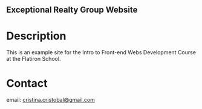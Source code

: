 Exceptional Realty Group Website
---

# Description

This is an example site for the Intro to Front-end Webs Development Course at the Flatiron School.

# Contact

email: cristina.cristobal@gmail.com

